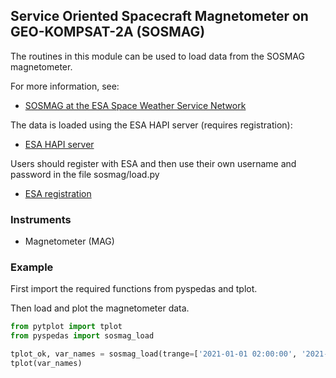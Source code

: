 ## Service Oriented Spacecraft Magnetometer on GEO-KOMPSAT-2A (SOSMAG)
The routines in this module can be used to load data from the SOSMAG magnetometer. 

For more information, see:
- [SOSMAG at the ESA Space Weather Service Network](https://swe.ssa.esa.int/sosmag)

The data is loaded using the ESA HAPI server (requires registration):
- [ESA HAPI server](https://swe.ssa.esa.int/hapi)

Users should register with ESA and then use their own username and password in the file sosmag/load.py
- [ESA registration](https://swe.ssa.esa.int/registration/)


### Instruments
- Magnetometer (MAG)


### Example
First import the required functions from pyspedas and tplot.

Then load and plot the magnetometer data.

```python
from pytplot import tplot
from pyspedas import sosmag_load

tplot_ok, var_names = sosmag_load(trange=['2021-01-01 02:00:00', '2021-01-01 03:00:00'], datatype='1m')
tplot(var_names)
```
